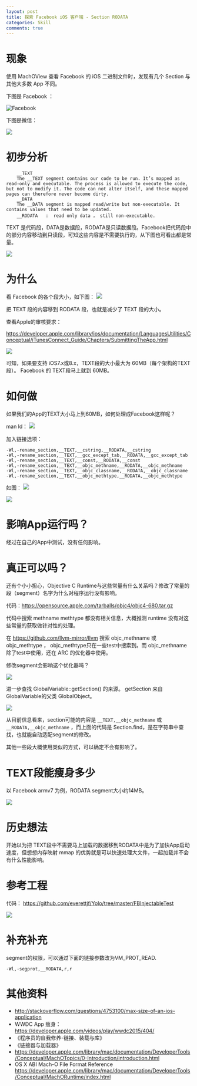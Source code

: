 ```yaml
---
layout: post
title: 探索 Facebook iOS 客户端 - Section RODATA
categories: Skill
comments: true
---
```

 




# 现象

使用 MachOView 查看 Facebook 的 iOS 二进制文件时，发现有几个 Section 与其他大多数 App 不同。

下图是 Facebook ：

![Facebook](/media/14712760652964.jpg)

下图是微信：

![](/media/14712762093391.jpg)

<!-- more -->

# 初步分析

```
    __TEXT
    The __TEXT segment contains our code to be run. It’s mapped as read-only and executable. The process is allowed to execute the code, but not to modify it. The code can not alter itself, and these mapped pages can therefore never become dirty.
    __DATA
    The __DATA segment is mapped read/write but non-executable. It contains values that need to be updated.
    __RODATA   :  read only data ， still non-executable.
```

TEXT 是代码段，DATA是数据段，RODATA是只读数据段。Facebook把代码段中的部分内容移动到只读段，可知这些内容是不需要执行的，从下图也可看出都是常量。

![](/media/14712778296998.jpg)



# 为什么

看 Facebook 的各个段大小，如下图：
![](/media/14712790779062.jpg)

把 TEXT 段的内容移到 RODATA 段，也就是减少了 TEXT 段的大小。

查看Apple的审核要求：

<https://developer.apple.com/library/ios/documentation/LanguagesUtilities/Conceptual/iTunesConnect_Guide/Chapters/SubmittingTheApp.html>

![](/media/14712795366819.jpg)

可知，如果要支持 iOS7.x或8.x，TEXT段的大小最大为 60MB（每个架构的TEXT段）。 Facebook 的 TEXT段马上就到 60MB。

# 如何做

如果我们的App的TEXT大小马上到60MB，如何处理成Facebook这样呢？

man ld：
![](/media/14712799872260.jpg)

加入链接选项：

```
-Wl,-rename_section,__TEXT,__cstring,__RODATA,__cstring
-Wl,-rename_section,__TEXT,__gcc_except_tab,__RODATA,__gcc_except_tab
-Wl,-rename_section,__TEXT,__const,__RODATA,__const
-Wl,-rename_section,__TEXT,__objc_methname,__RODATA,__objc_methname
-Wl,-rename_section,__TEXT,__objc_classname,__RODATA,__objc_classname
-Wl,-rename_section,__TEXT,__objc_methtype,__RODATA,__objc_methtype
```

如图：
![](/media/14712804570512.jpg)

![](/media/14712804466103.jpg)

# 影响App运行吗？

经过在自己的App中测试，没有任何影响。

# 真正可以吗？

还有个小小担心，Objective C Runtime与这些常量有什么关系吗？修改了常量的段（segment）名字为什么对程序运行没有影响。

代码：<https://opensource.apple.com/tarballs/objc4/objc4-680.tar.gz>

代码中搜索 methname methtype 都没有相关信息，大概推测 runtime 没有对这些常量的获取做针对性的处理。

在 <https://github.com/llvm-mirror/llvm> 搜索 objc_methname 或 objc_methtype ， objc_methtype只在一些test中搜索到。而 objc_methname 除了test中使用，还在 ARC 的优化器中使用。

修改segment会影响这个优化器吗？

![](/media/14712826297536.jpg)

进一步查找 GlobalVariable::getSection() 的来源。
getSection 来自 GlobalVariable的父类 GlobalObject。

![](/media/14712828749695.jpg)

从目前信息看来，section可能的内容是 `__TEXT,__objc_methname` 或  `__RODATA,__objc_methname` ，而上面的代码是 Section.find，是在字符串中查找，也就能自动适配segment的修改。

其他一些段大概使用类似的方式，可以确定不会有影响了。

# TEXT段能瘦身多少

以 Facebook armv7 为例，RODATA segment大小约14MB。

![](/media/14713639408868.jpg)



# 历史想法

开始以为把 TEXT段中不需要马上加载的数据移到RODATA中是为了加快App启动速度，但想想内存映射 mmap 的优势就是可以快速处理大文件，一起加载并不会有什么性能影响。

# 参考工程

代码： <https://github.com/everettjf/Yolo/tree/master/FBInjectableTest>

![](/media/14717179771404.jpg)


# 补充补充

segment的权限，可以通过下面的链接参数改为VM_PROT_READ.

```
-Wl,-segprot,__RODATA,r,r
```


# 其他资料

- <http://stackoverflow.com/questions/4753100/max-size-of-an-ios-application>
- WWDC App 瘦身： <https://developer.apple.com/videos/play/wwdc2015/404/>
- 《程序员的自我修养-链接、装载与库》
- 《链接器与加载器》
- <https://developer.apple.com/library/mac/documentation/DeveloperTools/Conceptual/MachOTopics/0-Introduction/introduction.html>
- OS X ABI Mach-O File Format Reference <https://developer.apple.com/library/mac/documentation/DeveloperTools/Conceptual/MachORuntime/index.html>











 


